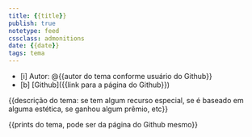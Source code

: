 ```yaml
---
title: {{title}}
publish: true
notetype: feed
cssclass: admonitions
date: {{date}}
tags: tema
---
```


- [i] Autor: @{{autor do tema conforme usuário do Github}}
- [b] [Github]({{link para a página do Github}})

{{descrição do tema: se tem algum recurso especial, se é baseado em alguma estética, se ganhou algum prêmio, etc}}

{{prints do tema, pode ser da página do Github mesmo}}